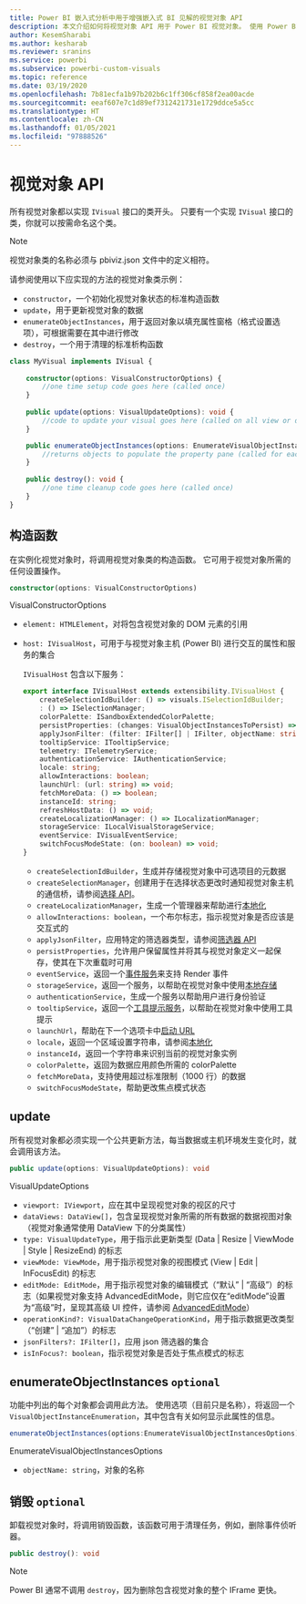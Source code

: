 ```yaml
---
title: Power BI 嵌入式分析中用于增强嵌入式 BI 见解的视觉对象 API
description: 本文介绍如何将视觉对象 API 用于 Power BI 视觉对象。 使用 Power BI 嵌入式分析改进嵌入式 BI 见解。
author: KesemSharabi
ms.author: kesharab
ms.reviewer: sranins
ms.service: powerbi
ms.subservice: powerbi-custom-visuals
ms.topic: reference
ms.date: 03/19/2020
ms.openlocfilehash: 7b81ecfa1b97b202b6c1ff306cf858f2ea00acde
ms.sourcegitcommit: eeaf607e7c1d89ef7312421731e1729ddce5a5cc
ms.translationtype: HT
ms.contentlocale: zh-CN
ms.lasthandoff: 01/05/2021
ms.locfileid: "97888526"
---
```

# <a name="visual-api"></a>视觉对象 API
所有视觉对象都以实现 `IVisual` 接口的类开头。 只要有一个实现 `IVisual` 接口的类，你就可以按需命名这个类。

> [!NOTE]
> 视觉对象类的名称必须与 pbiviz.json 文件中的定义相符。

请参阅使用以下应实现的方法的视觉对象类示例：

* `constructor`，一个初始化视觉对象状态的标准构造函数
* `update`，用于更新视觉对象的数据
* `enumerateObjectInstances`，用于返回对象以填充属性窗格（格式设置选项），可根据需要在其中进行修改
* `destroy`，一个用于清理的标准析构函数

```typescript
class MyVisual implements IVisual {
    
    constructor(options: VisualConstructorOptions) {
        //one time setup code goes here (called once)
    }
    
    public update(options: VisualUpdateOptions): void {
        //code to update your visual goes here (called on all view or data changes)
    }

    public enumerateObjectInstances(options: EnumerateVisualObjectInstancesOptions): VisualObjectInstanceEnumeration {
        //returns objects to populate the property pane (called for each object defined in capabilities)
    }
    
    public destroy(): void {
        //one time cleanup code goes here (called once)
    }
}
```

## <a name="constructor"></a>构造函数

在实例化视觉对象时，将调用视觉对象类的构造函数。 它可用于视觉对象所需的任何设置操作。

```typescript
constructor(options: VisualConstructorOptions)
```

VisualConstructorOptions

* `element: HTMLElement`，对将包含视觉对象的 DOM 元素的引用
* `host: IVisualHost`，可用于与视觉对象主机 (Power BI) 进行交互的属性和服务的集合

   `IVisualHost` 包含以下服务：

   ```typescript
   export interface IVisualHost extends extensibility.IVisualHost {
       createSelectionIdBuilder: () => visuals.ISelectionIdBuilder;
       : () => ISelectionManager;
       colorPalette: ISandboxExtendedColorPalette;
       persistProperties: (changes: VisualObjectInstancesToPersist) => void;
       applyJsonFilter: (filter: IFilter[] | IFilter, objectName: string, propertyName: string, action: FilterAction) => void;
       tooltipService: ITooltipService;
       telemetry: ITelemetryService;
       authenticationService: IAuthenticationService;
       locale: string;
       allowInteractions: boolean;
       launchUrl: (url: string) => void;
       fetchMoreData: () => boolean;
       instanceId: string;
       refreshHostData: () => void;
       createLocalizationManager: () => ILocalizationManager;
       storageService: ILocalVisualStorageService;
       eventService: IVisualEventService;
       switchFocusModeState: (on: boolean) => void;
   }
   ```
   * `createSelectionIdBuilder`，生成并存储视觉对象中可选项目的元数据
   * `createSelectionManager`，创建用于在选择状态更改时通知视觉对象主机的通信桥，请参阅[选择 API](./selection-api.md)。
   * `createLocalizationManager`，生成一个管理器来帮助进行[本地化](./localization.md)
   * `allowInteractions: boolean`，一个布尔标志，指示视觉对象是否应该是交互式的
   * `applyJsonFilter`，应用特定的筛选器类型，请参阅[筛选器 API](./filter-api.md)
   * `persistProperties`，允许用户保留属性并将其与视觉对象定义一起保存，使其在下次重载时可用
   * `eventService`，返回一个[事件服务](./event-service.md)来支持 Render 事件
   * `storageService`，返回一个服务，以帮助在视觉对象中使用[本地存储](./local-storage.md)
   * `authenticationService`，生成一个服务以帮助用户进行身份验证
   * `tooltipService`，返回一个[工具提示服务](./add-tooltips.md)，以帮助在视觉对象中使用工具提示
   * `launchUrl`，帮助在下一个选项卡中[启动 URL](./launch-url.md)
   * `locale`，返回一个区域设置字符串，请参阅[本地化](./localization.md)
   * `instanceId`，返回一个字符串来识别当前的视觉对象实例
   * `colorPalette`，返回为数据应用颜色所需的 colorPalette
   * `fetchMoreData`，支持使用超过标准限制（1000 行）的数据
   * `switchFocusModeState`，帮助更改焦点模式状态

## <a name="update"></a>update

所有视觉对象都必须实现一个公共更新方法，每当数据或主机环境发生变化时，就会调用该方法。

```typescript
public update(options: VisualUpdateOptions): void
```

VisualUpdateOptions

* `viewport: IViewport`，应在其中呈现视觉对象的视区的尺寸
* `dataViews: DataView[]`，包含呈现视觉对象所需的所有数据的数据视图对象（视觉对象通常使用 DataView 下的分类属性）
* `type: VisualUpdateType`，用于指示此更新类型 (Data | Resize | ViewMode | Style | ResizeEnd) 的标志
* `viewMode: ViewMode`，用于指示视觉对象的视图模式 (View | Edit | InFocusEdit) 的标志
* `editMode: EditMode`，用于指示视觉对象的编辑模式（“默认” | “高级”）的标志（如果视觉对象支持 AdvancedEditMode，则它应仅在“editMode”设置为“高级”时，呈现其高级 UI 控件，请参阅 [AdvancedEditMode](./advanced-edit-mode.md)）
* `operationKind?: VisualDataChangeOperationKind`，用于指示数据更改类型（“创建” | “追加”）的标志
* `jsonFilters?: IFilter[]`，应用 json 筛选器的集合
* `isInFocus?: boolean`，指示视觉对象是否处于焦点模式的标志
    
## <a name="enumerateobjectinstances-optional"></a>enumerateObjectInstances `optional`

功能中列出的每个对象都会调用此方法。 使用选项（目前只是名称），将返回一个 `VisualObjectInstanceEnumeration`，其中包含有关如何显示此属性的信息。

```typescript
enumerateObjectInstances(options:EnumerateVisualObjectInstancesOptions):VisualObjectInstanceEnumeration
```

EnumerateVisualObjectInstancesOptions

* `objectName: string`，对象的名称

## <a name="destroy-optional"></a>销毁 `optional`

卸载视觉对象时，将调用销毁函数，该函数可用于清理任务，例如，删除事件侦听器。

``` typescript
public destroy(): void
```

> [!Note]
> Power BI 通常不调用 `destroy`，因为删除包含视觉对象的整个 IFrame 更快。
